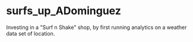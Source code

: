# surfs_up_ADominguez
Investing in a "Surf n Shake" shop, by first running analytics on a weather data set of location.
